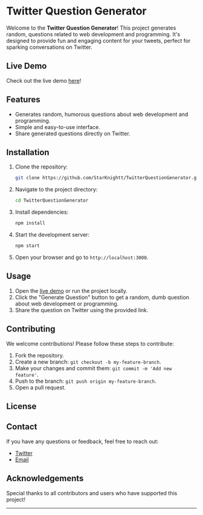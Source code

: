 # Twitter Question Generator

Welcome to the **Twitter Question Generator**! This project generates random,  questions related to web development and programming. It's designed to provide fun and engaging content for your tweets, perfect for sparking conversations on Twitter.

## Live Demo

Check out the live demo [here](https://twitter-question-generator.vercel.app/)!

## Features

- Generates random, humorous questions about web development and programming.
- Simple and easy-to-use interface.
- Share generated questions directly on Twitter.

<!-- ## Demo Video

<video controls src="TechQuestion - Made with Clipchamp.mp4" title="Title"></video> -->


## Installation

1. Clone the repository:
    ```bash
    git clone https://github.com/StarKnightt/TwitterQuestionGenerator.git
    ```

2. Navigate to the project directory:
    ```bash
    cd TwitterQuestionGenerator
    ```

3. Install dependencies:
    ```bash
    npm install
    ```

4. Start the development server:
    ```bash
    npm start
    ```

5. Open your browser and go to `http://localhost:3000`.

## Usage

1. Open the [live demo](https://twitter-question-generator.vercel.app/) or run the project locally.
2. Click the "Generate Question" button to get a random, dumb question about web development or programming.
3. Share the question on Twitter using the provided link.

## Contributing

We welcome contributions! Please follow these steps to contribute:

1. Fork the repository.
2. Create a new branch: `git checkout -b my-feature-branch`.
3. Make your changes and commit them: `git commit -m 'Add new feature'`.
4. Push to the branch: `git push origin my-feature-branch`.
5. Open a pull request.

## License
<!-- 
This project is licensed under the MIT License. See the [LICENSE](LICENSE) file for more details. -->

## Contact

If you have any questions or feedback, feel free to reach out:

- [Twitter](https://twitter.com/TechQuest)
- [Email](mailto:your-email@example.com)

## Acknowledgements

Special thanks to all contributors and users who have supported this project!

---